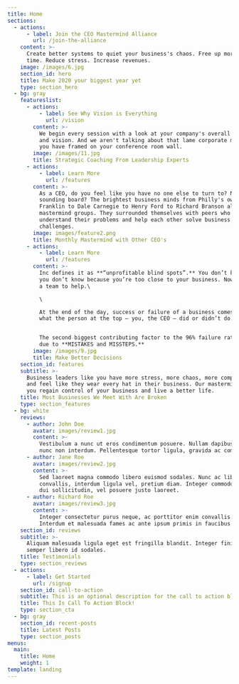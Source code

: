```yaml
---
title: Home
sections:
  - actions:
      - label: Join the CEO Mastermind Alliance
        url: /join-the-alliance
    content: >-
      Create better systems to quiet your business's chaos. Free up more free
      time. Reduce stress. Increase revenues.
    image: /images/6.jpg
    section_id: hero
    title: Make 2020 your biggest year yet
    type: section_hero
  - bg: gray
    featureslist:
      - actions:
          - label: See Why Vision is Everything
            url: /vision
        content: >-
          We begin every session with a look at your company's overall strategy
          and vision. And we aren't talking about that lame corporate mission
          you have framed on your conference room wall.
        image: /images/11.jpg
        title: Strategic Coaching From Leadership Experts
      - actions:
          - label: Learn More
            url: /features
        content: >-
          As a CEO, do you feel like you have no one else to turn to? No
          sounding board? The brightest business minds from Philly's own Ben
          Franklin to Dale Carnegie to Henry Ford to Richard Branson all had
          mastermind groups. They surrounded themselves with peers who could
          understand their problems and help each other solve business
          challenges.
        image: images/feature2.png
        title: Monthly Mastermind with Other CEO's
      - actions:
          - label: Learn More
            url: /features
        content: >-
          Inc defines it as **“unprofitable blind spots”.** You don’t know what
          you don’t know because you’re too close to your business. Now you have
          a team to help.\

          \

          At the end of the day, success or failure of a business comes down to
          what the person at the top – you, the CEO – did or didn’t do.


          The second biggest contributing factor to the 96% failure rate, was
          due to **MISTAKES and MISSTEPS.**
        image: /images/9.jpg
        title: Make Better Decisions
    section_id: features
    subtitle: >-
      Business leaders like you have more stress, more chaos, more competition
      and feel like they wear every hat in their business. Our mastermind helps
      you regain control of your business and live a better life.
    title: Most Businesses We Meet With Are Broken
    type: section_features
  - bg: white
    reviews:
      - author: John Doe
        avatar: images/review1.jpg
        content: >-
          Vestibulum a nunc ut eros condimentum posuere. Nullam dapibus quis
          nunc non interdum. Pellentesque tortor ligula, gravida ac commodo eu.
      - author: Jane Roe
        avatar: images/review2.jpg
        content: >-
          Sed laoreet magna commodo libero euismod sodales. Nunc ac libero
          convallis, interdum ligula vel, pretium diam. Integer commodo sem at
          dui sollicitudin, vel posuere justo laoreet.
      - author: Richard Roe
        avatar: images/review3.jpg
        content: >-
          Integer consectetur purus neque, ac porttitor enim convallis vitae.
          Interdum et malesuada fames ac ante ipsum primis in faucibus.
    section_id: reviews
    subtitle: >-
      Aliquam malesuada ligula eget est fringilla blandit. Integer finibus
      semper libero id sodales. 
    title: Testimonials
    type: section_reviews
  - actions:
      - label: Get Started
        url: /signup
    section_id: call-to-action
    subtitle: This is an optional description for the call to action block.
    title: This Is Call To Action Block!
    type: section_cta
  - bg: gray
    section_id: recent-posts
    title: Latest Posts
    type: section_posts
menus:
  main:
    title: Home
    weight: 1
template: landing
---
```


